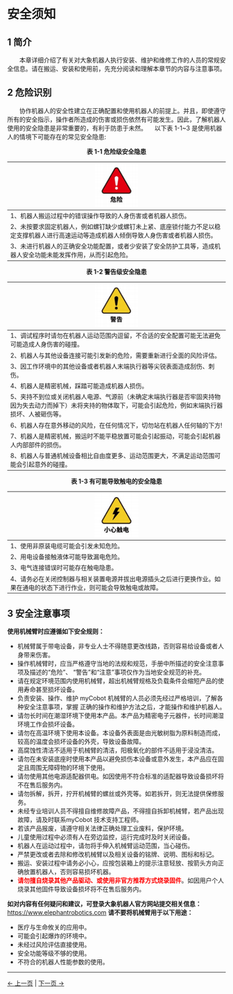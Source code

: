 # 安全须知
## 1 简介
&emsp;&emsp;本章详细介绍了有关对大象机器人执行安装、维护和维修工作的人员的常规安全信息。请在搬运、安装和使用前，先充分阅读和理解本章节的内容与注意事项。

## 2 危险识别
&emsp;&emsp;协作机器人的安全性建立在正确配置和使用机器人的前提上。并且，即使遵守所有的安全指示，操作者所造成的伤害或损伤依然有可能发生。因此，了解机器人使用的安全隐患是非常重要的，有利于防患于未然。
&emsp;以下表 1-1~3 是使用机器人的情境下可能存在的常见安全隐患:
<!--  
<!--<style>table {
        width:100%;
        table-layout: fixed; 
        }
        td {  
            word-break:break-all;
           
            } 
        #flag{
             width: 100%;
        }
</style>-->
<center> <strong>表 1-1 危险级安全隐患</strong></center>

|<div align=center><img src="../resources/3-UserNotes/weixian.png" alt="img-1" width="100" height=“auto” />| 
| :--- |
| 1、机器人搬运过程中的错误操作导致的人身伤害或者机器人损伤。 |
| 2、未按要求固定机器人，例如螺钉缺少或螺钉未上紧、底座锁付能力不足以稳定支撑机器人进行高速运动等造成机器人倾倒导致人身伤害或者机器人损伤。 |
| 3、未进行机器人的正确安全功能配置，或者少安装了安全防护工具等，造成机器人安全功能未能发挥作用，从而引起危险。 |

<!-- <table>
  <tr>
    <td colspan="2"><img src="../resources/3-UserNotes/weixian.png" style="display: block; margin: 0 auto;"></td>
  </tr>
  <tr>
    <td>1</td>
    <td id=flag>机器人搬运过程中的错误操作导致的人身伤害或者机器人损伤。
    </td>

    
  </tr>
  <tr>
    <td>2</td>
    <td id=flag>未按要求固定机器人，例如螺钉缺少或螺钉未上紧、底座锁付能力不足以稳定支撑机器人进行高速运动等造成机器人倾倒导致人身伤害或者机器人损伤。</td>

    
  </tr>

  <tr>
    <td>3</td>
    <td id=flag>未进行机器人的正确安全功能配置，或者少安装了安全防护工具等，造成机器人安全功能未能发挥作用，从而引起危险。
    </td>
    
  </tr>
</table> -->


<center> <strong>表 1-2 警告级安全隐患</strong></center>

|<div align=center><img src="../resources/3-UserNotes/jigao.png" alt="img-1" width="100" height=“auto” />| 
| :--- |
| 1、调试程序时请勿在机器人运动范围内逗留，不合适的安全配置可能无法避免可能造成人身伤害的碰撞。 |
| 2、机器人与其他设备连接可能引发新的危险，需要重新进行全面的风险评估。 |
| 3、因工作环境中的其他设备或者机器人末端执行器等尖锐表面造成刮伤、刺伤。 |
| 4、机器人是精密机械，踩踏可能造成机器人损伤。 |
| 5、夹持不到位或关闭机器人电源、气源前（未确定末端执行器是否牢固夹持物因为失去动力而掉下）未将夹持的物体取下，可能会引起危险，例如末端执行器损坏、人被砸伤等。 |
| 6、机器人存在意外移动的风险，在任何情况下，切勿站在机器人任何轴的下方! |
| 7、机器人是精密机械，搬运时不能平稳放置可能会引起振动，可能会引起机器人内部部件的损伤。 |
| 8、机器人与普通机械设备相比自由度更多、运动范围更大，不满足运动范围可能会引起意外的碰撞。 |

<!-- <table>
  <tr>
    <td colspan="2"><img src="../resources/3-UserNotes/jigao.png" style="display: block; margin: 0 auto;"></td>
  </tr>
  <tr>
    <td>1</td>
    <td id=flag>调试程序时请勿在机器人运动范围内逗留，不合适的安全配置可能无法避免可能造成人身伤害的碰撞。
    </td>

    
  </tr>
  <tr>
    <td>2</td>
    <td id=flag>机器人与其他设备连接可能引发新的危险，需要重新进行全面的风险评估。
    </td> 
  </tr>

  <tr>
    <td>3</td>
    <td id=flag>因工作环境中的其他设备或者机器人末端执行器等尖锐表面造成刮伤、刺伤。
    </td>    
  </tr>

   <tr>
    <td>4</td>
    <td id=flag>机器人是精密机械，踩踏可能造成机器人损伤。
    </td>    
  </tr>

   <tr>
    <td>5</td>
    <td id=flag>夹持不到位或关闭机器人电源、气源前（未确定末端执行器是否牢固夹持物因为失去动力而掉下）未将夹持的物体取下，可能会引起危险，例如末端执行器损坏、人被砸伤等。
    </td>    
  </tr>

   <tr>
    <td>6</td>
    <td id=flag>机器人存在意外移动的风险，在任何情况下，切勿站在机器人任何轴的下方!
    </td>    
  </tr>

   <tr>
    <td>7</td>
    <td id=flag>机器人是精密机械，搬运时不能平稳放置可能会引起振动，可能会引起机器人内部部件的损伤。
    </td>    
  </tr>

   <tr>
    <td>8</td>
    <td id=flag>机器人与普通机械设备相比自由度更多、运动范围更大，不满足运动范围可能会引起意外的碰撞。
    </td>    
  </tr>
</table> -->

<center> <strong>表 1-3 有可能导致触电的安全隐患</strong></center>

|<div align=center><img src="../resources/3-UserNotes/chudian.png" alt="img-1" width="100" height=“auto” />| 
| :--- |
| 1、使用非原装电缆可能会引发未知危险。 |
| 2、用电设备接触液体可能导致漏电危险。 |
| 3、电气连接错误时可能存在触电隐患。 |
| 4、请务必在关闭控制器与相关装置电源并拔出电源插头之后进行更换作业。如果在通电的状态下进行作业，则可能会导致触电或故障。 |
<!-- <table>
  <tr>
    <td colspan="2"><img src="../resources/3-UserNotes/chudian.png" style="display: block; margin: 0 auto;"></td>
  </tr>
  <tr>
    <td>1</td>
    <td id=flag>使用非原装电缆可能会引发未知危险。
    </td>

    
  </tr>
  <tr>
    <td>2</td>
    <td id=flag>用电设备接触液体可能导致漏电危险。</td>

    
  </tr>

  <tr>
    <td>3</td>
    <td id=flag>电气连接错误时可能存在触电隐患。
    </td>
    
  </tr>

  <tr>
    <td>4</td>
    <td id=flag>请务必在关闭控制器与相关装置电源并拔出电源插头之后进行更换作业。如果在通电的状态下进行作业，则可能会导致触电或故障。
    </td>
    
  </tr>
</table> -->

## 3 安全注意事项
**使用机械臂时应遵循如下安全规则：**
* 机械臂属于带电设备，非专业人士不得随意更改线路，否则容易给设备或者人身带来伤害。
* 操作机械臂时，应当严格遵守当地的法规和规范，手册中所描述的安全注意事项及描述的“危险”、 “警告”和“注意”事项仅作为当地安全规范的补充。
* 请在规定环境范围内使用机械臂，超出机械臂规格及负载条件会缩短产品的使用寿命甚至损坏设备。 
* 负责安装、操作、维护 myCobot 机械臂的人员必须先经过严格培训，了解各种安全注意事项，掌握 正确的操作和维护方法之后，才能操作和维护机器人。
* 请勿长时间在潮湿环境下使用本产品。本产品为精密电子元器件，长时间潮湿环境工作会损坏设备。
* 请勿在高温环境下使用本设备。本设备外表面是由光敏树脂为原料制造而成，较高的温度会损坏设备的外壳，导致设备故障。
* 高腐蚀性清洁不适用于机械臂的清洁，阳极氧化的部件不适用于浸没清洁。
* 请勿在未安装底座时使用本产品以避免损伤本设备或意外发生，本产品应在固定且周围无障碍物的环境下使用。
* 请勿使用其他电源适配器供电。如因使用不符合标准的适配器导致设备损坏将不在售后服务内。
* 请勿拆解，拆开，拧开机械臂的螺丝或外壳等。如若拆开，则无法提供保修服务。
* 未经专业培训人员不得擅自维修故障产品，不得擅自拆卸机械臂，若产品出现故障，请及时联系myCobot 技术支持工程师。
* 若该产品报废，请遵守相关法律正确处理工业废料，保护环境。
* 儿童使用过程中必须有人在旁边监控，运行完成时及时关闭设备。
* 机器人在运动过程中，请勿将手伸入机械臂运动范围，当心碰伤。
* 严禁更改或者去除和修改机械臂以及相关设备的铭牌、说明、图标和标记。
* 搬运、安装过程中请务必小心，应按包装箱上的提示注意轻放、按箭头方向正确放置机器人，否则容易损坏机器。
* <span style="color:red;font-weight:bold;">请勿擅自烧录其他产品驱动、或使用非官方推荐方式烧录固件</span>。如因用户个人烧录其他固件导致设备损坏将不在售后服务内。

**如对内容有任何疑问和建议，可登录大象机器人官方网站提交相关信息：**
https://www.elephantrobotics.com
**请不要将机械臂用于以下用途：**
* 医疗与生命攸关的应用中。
* 可能会引起爆炸的环境中。
* 未经过风险评估直接使用。
* 安全功能等级不够的使用。
* 不符合的机器人性能参数的使用。





---
[← 上一页](3.2-TransportandStorage.md) | [下一页 →](./3-UserNotes.md)
